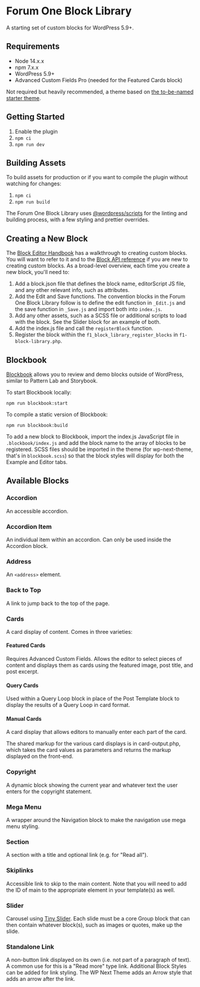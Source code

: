 # Forum One Block Library

A starting set of custom blocks for WordPress 5.9+.

## Requirements
- Node 14.x.x
- npm 7.x.x
- WordPress 5.9+
- Advanced Custom Fields Pro (needed for the Featured Cards block)

Not required but heavily recommended, a theme based on
[the to-be-named starter theme](https://github.com/forumone/wp-next-theme).

## Getting Started
1. Enable the plugin
2. `npm ci`
3. `npm run dev`

## Building Assets
To build assets for production or if you want to compile the plugin without
watching for changes:
1. `npm ci`
2. `npm run build`

The Forum One Block Library uses
[@wordpress/scripts](https://www.npmjs.com/package/@wordpress/scripts) for
the linting and building process, with a few styling and prettier overrides.

## Creating a New Block
The [Block Editor Handbook](https://developer.wordpress.org/block-editor/how-to-guides/block-tutorial/writing-your-first-block-type/)
has a walkthrough to creating custom blocks. You will want to refer to it and to the
[Block API reference](https://developer.wordpress.org/block-editor/reference-guides/block-api/) if
you are new to creating custom blocks. As a broad-level overview, each time you create
a new block, you'll need to:
1. Add a block.json file that defines the block name, editorScript JS file, and any other relevant info, such as attributes.
2. Add the Edit and Save functions. The convention blocks in the Forum One Block Library follow is to define the edit function in `_Edit.js` and the save function in `_Save.js` and import both into `index.js`.
3. Add any other assets, such as a SCSS file or additional scripts to load with the block. See the Slider block for an example of both.
4. Add the index.js file and call the `registerBlock` function.
5. Register the block within the `f1_block_library_register_blocks` in `f1-block-library.php`.

## Blockbook
[Blockbook](https://github.com/youknowriad/blockbook) allows you to review and demo blocks
outside of WordPress, similar to Pattern Lab and Storybook.

To start Blockbook locally:
```
npm run blockbook:start
```

To compile a static version of Blockbook:
```
npm run blockbook:build
```

To add a new block to Blockbook, import the index.js JavaScript file in `.blockbook/index.js`
and add the block name to the array of blocks to be registered. SCSS files
should be imported in the theme (for wp-next-theme, that's in `blockbook.scss`) so
that the block styles will display for both the Example and Editor tabs.

## Available Blocks
### Accordion
An accessible accordion.

### Accordion Item
An individual item within an accordion. Can only be used inside the Accordion block.

### Address
An `<address>` element.

### Back to Top
A link to jump back to the top of the page.

### Cards
A card display of content. Comes in three varieties:
#### Featured Cards
Requires Advanced Custom Fields. Allows the editor to select pieces of
content and displays them as cards using the featured image, post title,
and post excerpt.

#### Query Cards
Used within a Query Loop block in place of the Post Template block to display
the results of a Query Loop in card format.

#### Manual Cards
A card display that allows editors to manually enter each part of the card.

The shared markup for the various card displays is in card-output.php, which takes
the card values as parameters and returns the markup displayed on the front-end.

### Copyright
A dynamic block showing the current year and whatever text the user enters for the
copyright statement.

### Mega Menu
A wrapper around the Navigation block to make the navigation use mega menu styling.

### Section
A section with a title and optional link (e.g. for "Read all").

### Skiplinks
Accessible link to skip to the main content. Note that you will need to add the ID of
main to the appropriate element in your template(s) as well.

### Slider
Carousel using [Tiny Slider](https://github.com/ganlanyuan/tiny-slider). Each slide must be
a core Group block that can then contain whatever block(s), such as images or quotes, make up
the slide.

### Standalone Link
A non-button link displayed on its own (i.e. not part of a paragraph of text).
A common use for this is a "Read more" type link. Additional Block Styles can be
added for link styling. The WP Next Theme adds an Arrow style that adds an
arrow after the link.

